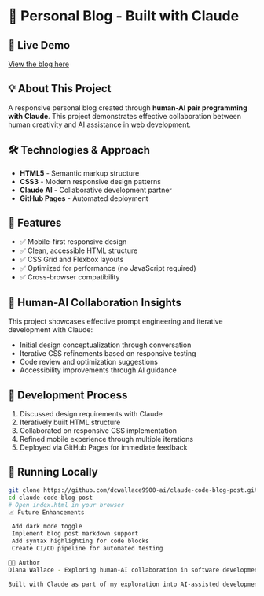 # 🤖 Personal Blog - Built with Claude

## 🚀 Live Demo
[View the blog here](https://dcwallace9900-ai.github.io/claude-code-blog-post/)

## 💡 About This Project
A responsive personal blog created through **human-AI pair programming with Claude**. This project demonstrates effective collaboration between human creativity and AI assistance in web development.

## 🛠️ Technologies & Approach
- **HTML5** - Semantic markup structure
- **CSS3** - Modern responsive design patterns  
- **Claude AI** - Collaborative development partner
- **GitHub Pages** - Automated deployment

## 🎯 Features
- ✅ Mobile-first responsive design
- ✅ Clean, accessible HTML structure
- ✅ CSS Grid and Flexbox layouts
- ✅ Optimized for performance (no JavaScript required)
- ✅ Cross-browser compatibility

## 🤝 Human-AI Collaboration Insights
This project showcases effective prompt engineering and iterative development with Claude:
- Initial design conceptualization through conversation
- Iterative CSS refinements based on responsive testing
- Code review and optimization suggestions
- Accessibility improvements through AI guidance

## 📝 Development Process
1. Discussed design requirements with Claude
2. Iteratively built HTML structure
3. Collaborated on responsive CSS implementation
4. Refined mobile experience through multiple iterations
5. Deployed via GitHub Pages for immediate feedback

## 🚀 Running Locally
```bash
git clone https://github.com/dcwallace9900-ai/claude-code-blog-post.git
cd claude-code-blog-post
# Open index.html in your browser
📈 Future Enhancements

 Add dark mode toggle
 Implement blog post markdown support
 Add syntax highlighting for code blocks
 Create CI/CD pipeline for automated testing

👨‍💻 Author
Diana Wallace - Exploring human-AI collaboration in software development

Built with Claude as part of my exploration into AI-assisted development workflows
